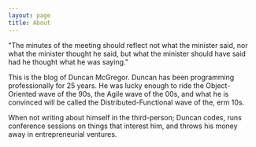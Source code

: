 ```yaml
---
layout: page
title: About
---
```


"The minutes of the meeting should reflect not what the minister said,
nor what the minister thought he said, but what the minister should have
said had he thought what he was saying."

This is the blog of Duncan McGregor. Duncan has been programming professionally for 25 years. He was lucky enough to ride the Object-Oriented wave of the 90s, the Agile wave of the 00s, and what he is convinced will be called the Distributed-Functional wave of the, erm 10s.

When not writing about himself in the third-person; Duncan codes, runs conference sessions on things that interest him, and throws his money away in entrepreneurial ventures.
